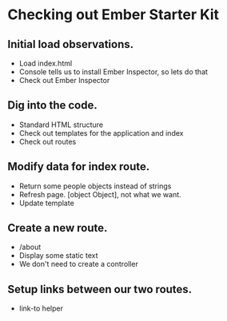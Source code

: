 # Checking out Ember Starter Kit

## Initial load observations.

* Load index.html
* Console tells us to install Ember Inspector, so lets do that
* Check out Ember Inspector

## Dig into the code.

* Standard HTML structure
* Check out templates for the application and index
* Check out routes

## Modify data for index route.

* Return some people objects instead of strings
* Refresh page.  [object Object], not what we want.
* Update template

## Create a new route.

* /about
* Display some static text
* We don't need to create a controller

## Setup links between our two routes.

* link-to helper